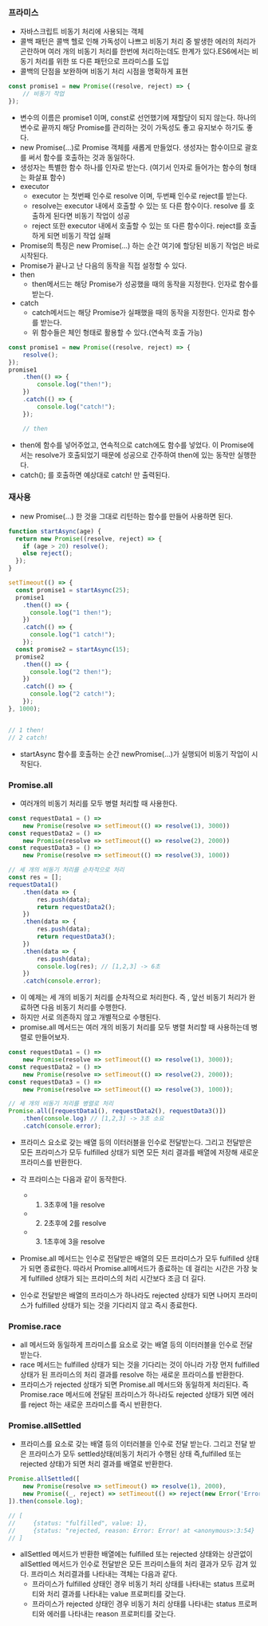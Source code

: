 ### 프라미스

- 자바스크립트 비동기 처리에 사용되는 객체
- 콜백 패턴은 콜백 헬로 인해 가독성이 나쁘고 비동기 처리 중 발생한 에러의 처리가 곤란하며 여러 개의 비동기 처리를 한번에 처리하는데도 한계가 있다.ES6에서는 비동기 처리를 위한 또 다른 패턴으로 프라미스를 도입
- 콜백의 단점을 보완하며 비동기 처리 시점을 명확하게 표현

```Javascript
const promise1 = new Promise((resolve, reject) => {
    // 비동기 작업
});
```

- 변수의 이름은 promise1 이며, const로 선언했기에 재할당이 되지 않는다. 하나의 변수로 끝까지 해당 Promise를 관리하는 것이 가독성도 좋고 유지보수 하기도 좋다.
- new Promise(...)로 Promise 객체를 새롭게 만들었다. 생성자는 함수이므로 괄호를 써서 함수를 호출하는 것과 동일하다.
- 생성자는 특별한 함수 하나를 인자로 받는다. (여기서 인자로 들어가는 함수의 형태는 화살표 함수)
- executor
  - executor 는 첫번째 인수로 resolve 이며, 두번째 인수로 reject를 받는다.
  - resolve는 executor 내에서 호출할 수 있는 또 다른 함수이다. resolve 를 호출하게 된다면 비동기 작업이 성공
  - reject 또한 executor 내에서 호출할 수 있는 또 다른 함수이다. reject를 호출하게 되면 비동기 작업 실패
- Promise의 특징은 new Promise(...) 하는 순간 여기에 할당된 비동기 작업은 바로 시작된다.
- Promise가 끝나고 난 다음의 동작을 직접 설정할 수 있다.
- then
  - then메서드는 해당 Promise가 성공했을 때의 동작을 지정한다. 인자로 함수를 받는다.
- catch
  - catch메서드는 해당 Promise가 실패했을 때의 동작을 지정한다. 인자로 함수를 받는다.
  - 위 함수들은 체인 형태로 활용할 수 있다.(연속적 호출 가능)

```Javascript
const promise1 = new Promise((resolve, reject) => {
    resolve();
});
promise1
    .then(() => {
        console.log("then!");
    })
    .catch(() => {
        console.log("catch!");
    });

    // then
```

- then에 함수를 넣어주었고, 연속적으로 catch에도 함수를 넣었다. 이 Promise에서는 resolve가 호출되었기 때문에 성공으로 간주하여 then에 있는 동작만 실행한다.
- catch(); 를 호출하면 예상대로 catch! 만 출력된다.

### 재사용

- new Promise(...) 한 것을 그대로 리턴하는 함수를 만들어 사용하면 된다.

```Javascript
function startAsync(age) {
  return new Promise((resolve, reject) => {
    if (age > 20) resolve();
    else reject();
  });
}

setTimeout(() => {
  const promise1 = startAsync(25);
  promise1
    .then(() => {
      console.log("1 then!");
    })
    .catch(() => {
      console.log("1 catch!");
    });
  const promise2 = startAsync(15);
  promise2
    .then(() => {
      console.log("2 then!");
    })
    .catch(() => {
      console.log("2 catch!");
    });
}, 1000);


// 1 then!
// 2 catch!
```

- startAsync 함수를 호출하는 순간 newPromise(...)가 실행되어 비동기 작업이 시작된다.

### Promise.all

- 여러개의 비동기 처리를 모두 병렬 처리할 때 사용한다.

```Javascript
const requestData1 = () =>
    new Promise(resolve => setTimeout(() => resolve(1), 3000))
const requestData2 = () =>
    new Promise(resolve => setTimeout(() => resolve(2), 2000))
const requestData3 = () =>
    new Promise(resolve => setTimeout(() => resolve(3), 1000))

// 세 개의 비동기 처리를 순차적으로 처리
const res = [];
requestData1()
    .then(data => {
        res.push(data);
        return requestData2();
    })
    .then(data => {
        res.push(data);
        return requestData3();
    })
    .then(data => {
        res.push(data);
        console.log(res); // [1,2,3] -> 6초
    })
    .catch(console.error);
```

- 이 예제는 세 개의 비동기 처리를 순차적으로 처리한다. 즉 , 앞선 비동기 처리가 완료하면 다음 비동기 처리를 수행한다.
- 하지만 서로 의존하지 않고 개별적으로 수행된다.
- promise.all 메서드는 여러 개의 비동기 처리를 모두 병렬 처리할 때 사용하는데 병렬로 만들어보자.

```Javascript
const requestData1 = () =>
    new Promise(resolve => setTimeout(() => resolve(1), 3000));
const requestData2 = () =>
    new Promise(resolve => setTimeout(() => resolve(2), 2000));
const requestData3 = () =>
    new Promise(resolve => setTimeout(() => resolve(3), 1000));

// 세 개의 비동기 처리를 병렬로 처리
Promise.all([requestData1(), requestData2(), requestData3()])
    .then(console.log) // [1,2,3] -> 3초 소요
    .catch(console.error);

```

- 프라미스 요소로 갖는 배열 등의 이터러블을 인수로 전달받는다. 그리고 전달받은 모든 프라미스가 모두 fulfilled 상태가 되면 모든 처리 결과를 배열에 저장해 새로운 프라미스를 반환한다.
- 각 프라미스는 다음과 같이 동작한다.

  - 1. 3초후에 1을 resolve
  - 2. 2초후에 2를 resolve
  - 3. 1초후에 3을 resolve

- Promise.all 메서드는 인수로 전달받은 배열의 모든 프라미스가 모두 fulfilled 상태가 되면 종료한다. 따라서 Promise.all메서드가 종료하는 데 걸리는 시간은 가장 늦게 fulfilled 상태가 되는 프라미스의 처리 시간보다 조금 더 길다.
- 인수로 전달받은 배열의 프라미스가 하나라도 rejected 상태가 되면 나머지 프라미스가 fulfilled 상태가 되는 것을 기다리지 않고 즉시 종료한다.

### Promise.race

- all 메서드와 동일하게 프라미스를 요소로 갖는 배열 등의 이터러블을 인수로 전달 받는다.
- race 메서드는 fulfilled 상태가 되는 것을 기다리는 것이 아니라 가장 먼저 fulfilled 상태가 된 프라미스의 처리 결과를 resolve 하는 새로운 프라미스를 반환한다.
- 프라미스가 rejected 상태가 되면 Promise.all 메서드와 동일하게 처리된다. 즉 Promise.race 메서드에 전달된 프라미스가 하나라도 rejected 상태가 되면 에러를 reject 하는 새로운 프라미스를 즉시 반환한다.

### Promise.allSettled

- 프라미스를 요소로 갖는 배열 등의 이터러블을 인수로 전달 받는다. 그리고 전달 받은 프라미스가 모두 settled상태(비동기 처리가 수행된 상태 즉,fulfilled 또는 rejected 상태)가 되면 처리 결과를 배열로 반환한다.

```Javascript
Promise.allSettled([
    new Promise(resolve => setTimeout() => resolve(1), 2000),
    new Promise((_, reject) => setTimeout(() => reject(new Error('Error!'), 1000)))
]).then(console.log);

// [
//     {status: "fulfilled", value: 1},
//     {status: "rejected, reason: Error: Error! at <anonymous>:3:54}
// ]
```

- allSettled 메서드가 반환한 배열에는 fulfilled 또는 rejected 상태와는 상관없이 allSettled 메서드가 인수로 전달받은 모든 프라미스들의 처리 결과가 모두 감겨 있다. 프라미스 처리결과를 나타내는 객체는 다음과 같다.
  - 프라미스가 fulfilled 상태인 경우 비동기 처리 상태를 나타내는 status 프로퍼티와 처리 결과를 나타내는 value 프로퍼티를 갖는다.
  - 프라미스가 rejected 상태인 경우 비동기 처리 상태를 나타내는 status 프로퍼티와 에러를 나타내는 reason 프로퍼티를 갖는다.
